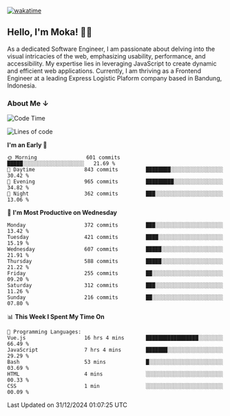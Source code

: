 [![wakatime](https://wakatime.com/badge/user/af9abd23-dba3-4dbe-973c-b045a9417a55.svg?style=social)](https://wakatime.com/@af9abd23-dba3-4dbe-973c-b045a9417a55)
## Hello, I'm Moka! 👋🏼


As a dedicated Software Engineer, I am passionate about delving into the visual intricacies of the web, emphasizing usability, performance, and accessibility. My expertise lies in leveraging JavaScript to create dynamic and efficient web applications. Currently, I am thriving as a Frontend Engineer at a leading Express Logistic Plaform company based in Bandung, Indonesia.

### About Me ↓

<!--START_SECTION:waka-->
![Code Time](http://img.shields.io/badge/Code%20Time-11%2C476%20hrs%2018%20mins-blue)

![Lines of code](https://img.shields.io/badge/From%20Hello%20World%20I%27ve%20Written-4.2%20million%20lines%20of%20code-blue)

**I'm an Early 🐤** 

```text
🌞 Morning                601 commits         █████░░░░░░░░░░░░░░░░░░░░   21.69 % 
🌆 Daytime                843 commits         ████████░░░░░░░░░░░░░░░░░   30.42 % 
🌃 Evening                965 commits         █████████░░░░░░░░░░░░░░░░   34.82 % 
🌙 Night                  362 commits         ███░░░░░░░░░░░░░░░░░░░░░░   13.06 % 
```
📅 **I'm Most Productive on Wednesday** 

```text
Monday                   372 commits         ███░░░░░░░░░░░░░░░░░░░░░░   13.42 % 
Tuesday                  421 commits         ████░░░░░░░░░░░░░░░░░░░░░   15.19 % 
Wednesday                607 commits         █████░░░░░░░░░░░░░░░░░░░░   21.91 % 
Thursday                 588 commits         █████░░░░░░░░░░░░░░░░░░░░   21.22 % 
Friday                   255 commits         ██░░░░░░░░░░░░░░░░░░░░░░░   09.20 % 
Saturday                 312 commits         ███░░░░░░░░░░░░░░░░░░░░░░   11.26 % 
Sunday                   216 commits         ██░░░░░░░░░░░░░░░░░░░░░░░   07.80 % 
```


📊 **This Week I Spent My Time On** 

```text
💬 Programming Languages: 
Vue.js                   16 hrs 4 mins       █████████████████░░░░░░░░   66.49 % 
JavaScript               7 hrs 4 mins        ███████░░░░░░░░░░░░░░░░░░   29.29 % 
Bash                     53 mins             █░░░░░░░░░░░░░░░░░░░░░░░░   03.69 % 
HTML                     4 mins              ░░░░░░░░░░░░░░░░░░░░░░░░░   00.33 % 
CSS                      1 min               ░░░░░░░░░░░░░░░░░░░░░░░░░   00.09 % 
```


 Last Updated on 31/12/2024 01:07:25 UTC
<!--END_SECTION:waka-->
